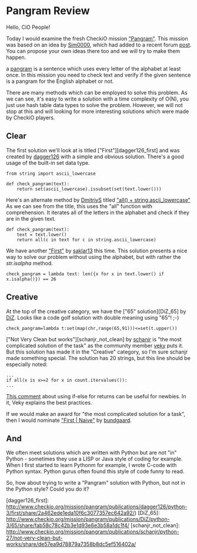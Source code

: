 Pangram Review
==============

Hello, CiO People!

Today I would examine the fresh CheckiO mission ["Pangram"][p].
This mission was based on an idea by [Sim0000][Sim0000_profile],
which had added to a recent forum [post][forum_post].
You can propose your own ideas there too and we will try to make them happen.

a [pangram][wikipedia] is a sentence which uses every letter of the alphabet at least once.
In this mission you need to check text and verify if the given sentence is a pangram for the English alphabet or not.

There are many methods which can be employed to solve this problem. 
As we can see, it's easy to write a solution with a time complexity of O(N), 
you just use hash table data types to solve the problem. 
However, we will not stop at this and will looking for more interesting solutions which were made by CheckiO players.

## Clear

The first solution we'll look at is titled ["First"][dagger126_first]
and was created by [dagger126](http://www.checkio.org/user/dagger126/) with a simple and obvious solution. 
There's a good usage of the built-in set data type.
 

    from string import ascii_lowercase​
    ​
    def check_pangram(text):
        return set(ascii_lowercase).issubset(set(text.lower()))


Here's an alternate method by [DmitriyS][DmitriyS_profile] titled 
["all() + string.ascii_lowercase"][DmitriyS_first]
As we can see from the title, this uses the "all" function with comprehension. 
It iterates all of the letters in the alphabet and check if they are in the given text.

```
def check_pangram(text):
    text = text.lower()
    return all(c in text for c in string.ascii_lowercase)
```

We have another ["First"][saklar13_first]
by [saklar13][saklar13_profile] this time. 
This solution presents a nice way to solve our problem without using the alphabet, 
but with rather the *str.isalpha* method.

```
check_pangram = lambda text: len({x for x in text.lower() if x.isalpha()}) == 26
```

## Creative

At the top of the creative category, we have the ["65" solution][DiZ_65]
by [DiZ][DiZ_profile]. Looks like a code golf solution with double meaning using "65"! ;-)

```
check_pangram=lambda t:set(map(chr,range(65,91)))<=set(t.upper())
```

["Not Very Clean but works"][schanjr_not_clean]
by [schanjr][schanjr_profile] is "the most complicated solution of the task" as the community member
[veky][veky_profile] puts it.
But this solution has made it in the "Creative" category, 
so I'm sure schanjr made something special. 
The solution has 20 strings, but this line should be especially noted:

```
...
if all(x is x>=2 for x in count.itervalues()):
...
```

[This comment][veky_not_clean_comment]
about using if-else for returns can be useful for newbies. In it, Veky explains the best practices.

If we would make an award for "the most complicated solution for a task", then I would nominate 
["First | Naive"][bundgaard_first]
by [bundgaard][bundgaard_profile].

## And

We often meet solutions which are written with Python but are not "in" Python - 
sometimes they use a LISP or Java style of coding for example. 
When I first started to learn Pythonm for example, I wrote C-code with Python syntax. Python gurus often found this style of code funny to read.

So, how about trying to write a "Pangram" solution with Python, but not in the Python style? Could you do it?

<!--------------------------------------------------------------------------------------------------------------------->

<!--General Links-->

[p]: http://www.checkio.org/mission/pangram/share/6d2c66db9c7d72144d48c01ae323e868/ "Pangram Share Link"
[forum_post]: http://www.checkio.org/forum/post/2977/mission-ideas/#comment-23718
[wikipedia]: https://en.wikipedia.org/wiki/Pangram

<!--Solution Links-->

[bundgaard_first]: http://www.checkio.org/mission/pangram/publications/bundgaard/python-3/first-naive/share/6b77e9e39c53e380163d0d101e1d1d47/
[DmitriyS_first]: http://www.checkio.org/mission/pangram/publications/DmitriyS/python-27/first/share/23bc0848d1244cf8fc056d46cf3a7a84/
[saklar13_first]: http://www.checkio.org/mission/pangram/publications/saklar13/python-3/first/share/79f383a0c08e1dac30dcf1ab8463d852/
[dagger126_first]: http://www.checkio.org/mission/pangram/publications/dagger126/python-3/first/share/2a462ede1eda10f6c3077357ec642a92/)
[DiZ_65]: http://www.checkio.org/mission/pangram/publications/DiZ/python-3/65/share/fab58c78c42b3e1d93e6e3b58a1dc1f4/
[schanjr_not_clean]: http://www.checkio.org/mission/pangram/publications/schanjr/python-27/not-very-clean-but-works/share/de57ea9d78879a7358b8dc5ef516402a/

<!--Profile Links-->
[Sim0000_profile]: http://www.checkio.org/user/Sim0000/
[saklar13_profile]: http://www.checkio.org/user/saklar13/
[DmitriyS_profile]: http://www.checkio.org/user/DmitriyS/
[DiZ_profile]: http://www.checkio.org/user/DiZ/
[schanjr_profile]: http://www.checkio.org/user/schanjr/
[bundgaard_profile]: http://www.checkio.org/user/bundgaard/
[veky_profile]: http://www.checkio.org/user/veky/

<!--Comment Links-->

[veky_not_clean_comment]: http://www.checkio.org/mission/pangram/publications/schanjr/python-27/not-very-clean-but-works/share/de57ea9d78879a7358b8dc5ef516402a/#comment-24174
